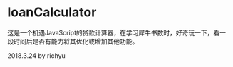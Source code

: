 # loanCalculator

这是一个机遇JavaScript的贷款计算器，在学习犀牛书数时，好奇玩一下，看一段时间后是否有能力将其优化或增加其他功能。

2018.3.24
by richyu
